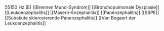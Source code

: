 55150 Hz (E)
[[Brennen Mund-Syndrom]]
[[Bronchopulmonale Dysplasie]]
[[Leukoenzephalitis]]
[[Masern-Enzephalitis]]
[[Panenzephalitis]]
[[SSPE]]
[[Subakute sklerosierende Panenzephalitis]]
[[Van Bogaert der Leukoenzephalitis]]
